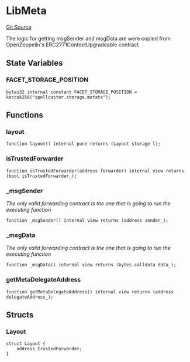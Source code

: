 # LibMeta
[Git Source](https://github.com/TreasureProject/spellcaster-facets/blob/35a5f7a33e5c726475104b88b7e2a468bb5aa2b7/src/libraries/LibMeta.sol)

The logic for getting msgSender and msgData are were copied from OpenZeppelin's
ERC2771ContextUpgradeable contract


## State Variables
### FACET_STORAGE_POSITION

```solidity
bytes32 internal constant FACET_STORAGE_POSITION = keccak256("spellcaster.storage.metatx");
```


## Functions
### layout


```solidity
function layout() internal pure returns (Layout storage l);
```

### isTrustedForwarder


```solidity
function isTrustedForwarder(address forwarder) internal view returns (bool isTrustedForwarder_);
```

### _msgSender

*The only valid forwarding contract is the one that is going to run the executing function*


```solidity
function _msgSender() internal view returns (address sender_);
```

### _msgData

*The only valid forwarding contract is the one that is going to run the executing function*


```solidity
function _msgData() internal view returns (bytes calldata data_);
```

### getMetaDelegateAddress


```solidity
function getMetaDelegateAddress() internal view returns (address delegateAddress_);
```

## Structs
### Layout

```solidity
struct Layout {
    address trustedForwarder;
}
```

